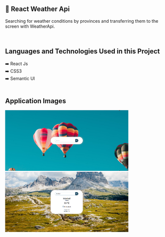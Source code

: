 ## 📌 React Weather Api  

<p>Searching for weather conditions by provinces and transferring them to the screen with WeatherApi.  </p><br/>

 ## Languages and Technologies Used in this Project
:arrow_right: React Js </br>
:arrow_right: CSS3 </br>
:arrow_right: Semantic UI </br>
<br/>

 ## Application Images
 <p>
<a href="https://github.com/hilalbuyukgullu/React_WeatherApi/blob/main/image/img1.png" target="_blank">
<img src="https://github.com/hilalbuyukgullu/React_WeatherApi/blob/main/image/img1.png" width="400" style="max-width:200%;"></a>
  
<a href="https://github.com/hilalbuyukgullu/React_WeatherApi/blob/main/image/img2.png" target="_blank">
<img src="https://github.com/hilalbuyukgullu/React_WeatherApi/blob/main/image/img2.png" width="400" style="max-width:200%;"></a>
</p>

